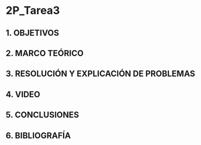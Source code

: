 # 2P_Tarea3

## 1. OBJETIVOS

## 2. MARCO TEÓRICO

## 3. RESOLUCIÓN Y EXPLICACIÓN DE PROBLEMAS



## 4. VIDEO

## 5. CONCLUSIONES

## 6. BIBLIOGRAFÍA 
